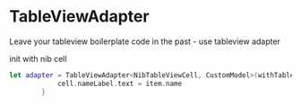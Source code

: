 # TableViewAdapter
Leave your tableview boilerplate code in the past - use tableview adapter

init with nib cell
```swift
let adapter = TableViewAdapter<NibTableViewCell, CustomModel>(withTableView: self.customTableView, items: items) { item, cell in
            cell.nameLabel.text = item.name
        }
```
